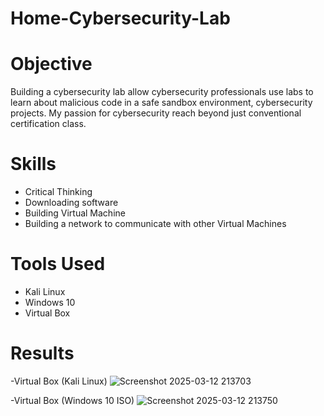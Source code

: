 # Home-Cybersecurity-Lab
# Objective
Building a cybersecurity lab allow cybersecurity professionals use labs to learn about malicious code in a safe sandbox environment, cybersecurity projects. My passion for cybersecurity reach beyond just conventional certification class.

# Skills
- Critical Thinking
- Downloading software
- Building Virtual Machine
- Building a network to communicate with other Virtual Machines
# Tools Used
- Kali Linux
- Windows 10
- Virtual Box
# Results
-Virtual Box (Kali Linux) 
![Screenshot 2025-03-12 213703](https://github.com/user-attachments/assets/1381a6ac-5f5a-46dd-a7fc-34658745f450)

-Virtual Box (Windows 10 ISO)
![Screenshot 2025-03-12 213750](https://github.com/user-attachments/assets/f6ffdf73-137e-49d2-add2-581b30912824)

